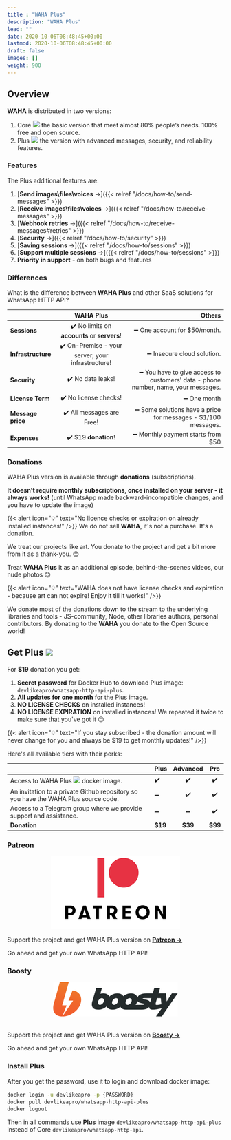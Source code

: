 ```yaml
---
title : "WAHA Plus"
description: "WAHA Plus"
lead: ""
date: 2020-10-06T08:48:45+00:00
lastmod: 2020-10-06T08:48:45+00:00
draft: false
images: []
weight: 900
---
```


## Overview

**WAHA** is distributed in two versions:

1. Core ![](/images/versions/core.png) the basic version that meet almost 80% people’s needs. 100% free and open source.
2. Plus ![](/images/versions/plus.png) the version with advanced messages, security, and reliability features.

### Features

The Plus additional features are:

1. [**Send images\files\voices** →]({{< relref "/docs/how-to/send-messages" >}})
2. [**Receive images\files\voices** →]({{< relref "/docs/how-to/receive-messages" >}})
3. [**Webhook retries** →]({{< relref "/docs/how-to/receive-messages#retries" >}})
4. [**Security** →]({{< relref "/docs/how-to/security" >}})
5. [**Saving sessions** →]({{< relref "/docs/how-to/sessions" >}})
6. [**Support multiple sessions** →]({{< relref "/docs/how-to/sessions" >}})
7. **Priority in support** - on both bugs and features

### Differences

What is the difference between **WAHA Plus** and other SaaS solutions for WhatsApp HTTP API?

|                    |                     WAHA Plus                     |                                                                            Others |
|--------------------|:-------------------------------------------------:|----------------------------------------------------------------------------------:|
| **Sessions**       |   ✔️ No limits on **accounts** or **servers**!    |                                                      ➖ One account for $50/month. |
| **Infrastructure** | ✔️ On-Premise - your server, your infrastructure! |                                                        ➖ Insecure cloud solution. |
| **Security**       |                 ✔️ No data leaks!                 | ➖ You have to give access to customers' data - phone number, name, your messages. |
| **License Term**               |               ✔️ No license checks!               |                                                                       ➖ One month |
| **Message price**  |             ✔️ All messages are Free!             |                     ➖ Some solutions have a price for messages - $1/100 messages. |
| **Expenses**       |               ✔️ $19 **donation**!                |                                                 ➖ Monthly payment starts from $50 |

### Donations

WAHA Plus version is available through **donations** (subscriptions).

**It doesn't require monthly subscriptions, once installed on your server - it always works!**
(until WhatsApp made backward-incompatible changes, and you have to update the image)

{{< alert icon="💡" text="No licence checks or expiration on already installed instances!" />}}
We do not sell **WAHA**, it's not a purchase. It's a donation.

We treat our projects like art. You donate to the project and get a bit more from it as a thank-you. 😊

Treat **WAHA Plus** it as an additional episode, behind-the-scenes videos, our nude photos 😊

{{< alert icon="💡" text="WAHA does not have license checks and expiration - because art can not expire! Enjoy it till it works!" />}}

We donate most of the donations down to the stream to the underlying libraries and tools - JS-community, Node, other libraries authors, personal contributors.
By donating to the **WAHA** you donate to the Open Source world!

## Get Plus ![](/images/versions/plus.png)

For **$19** donation you get:
1. **Secret password** for Docker Hub to download Plus image: `devlikeapro/whatsapp-http-api-plus`.
2. **All updates for one month** for the Plus image.
3. **NO LICENSE CHECKS** on installed instances!
4. **NO LICENSE EXPIRATION** on installed instances! We repeated it twice to make sure that you've got it 😊

{{< alert icon="💡" text="If you stay subscribed - the donation amount will never change for you and always be $19 to get monthly updates!" />}}

Here's all available tiers with their perks:

|                                                                                     |  Plus   | Advanced |   Pro   |
|-------------------------------------------------------------------------------------|---------|:--------:|:-------:|
| Access to WAHA Plus  ![](/images/versions/plus.png) docker image.                   |   ✔️    |    ✔️    |   ✔️    |
| An invitation to a private Github repository so you have the WAHA Plus source code. |   ➖️    |    ✔️    |   ✔️️   |
| Access to a Telegram group where we provide support and assistance.                 |   ➖️    |    ➖     |   ✔️    |
| **Donation**                                                                        | **$19** | **$39**  | **$99** |


### Patreon
<p align="center">
  <img src="patreon.png" alt="Patreon" />
</p>

Support the project and get WAHA Plus version on
<a href="https://patreon.com/wa_http_api" target="_blank">
  <b>
    Patreon ->
  </b>
</a>

Go ahead and get your own WhatsApp HTTP API!

### Boosty
<p align="center">
  <img src="boosty.svg" alt="Patreon" />
  <br/>
  <br/>
</p>

Support the project and get WAHA Plus version on
<a href="https://boosty.to/wa-http-api" target="_blank">
  <b>
    Boosty ->
  </b>
</a>

Go ahead and get your own WhatsApp HTTP API!



### Install Plus
After you get the password, use it to login and download docker image:
```bash
docker login -u devlikeapro -p {PASSWORD}
docker pull devlikeapro/whatsapp-http-api-plus
docker logout
```
Then in all commands use **Plus** image `devlikeapro/whatsapp-http-api-plus` instead of Core `devlikeapro/whatsapp-http-api`.

